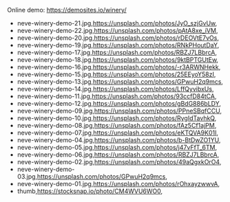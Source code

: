 Online demo: https://demosites.io/winery/


- neve-winery-demo-21.jpg,https://unsplash.com/photos/JyO_szjGvUw,
- neve-winery-demo-22.jpg,https://unsplash.com/photos/pAtA8xe_iVM,
- neve-winery-demo-20.jpg,https://unsplash.com/photos/rDEOVtE7vOs,
- neve-winery-demo-19.jpg,https://unsplash.com/photos/RNkPHoutDaY,
- neve-winery-demo-17.jpg,https://unsplash.com/photos/RBZJ7LBbrcA,
- neve-winery-demo-18.jpg,https://unsplash.com/photos/9ktBPTGUtEw,
- neve-winery-demo-16.jpg,https://unsplash.com/photos/-r3ARWNHekk,
- neve-winery-demo-15.jpg,https://unsplash.com/photos/25EEyoY58zI,
- neve-winery-demo-13.jpg,https://unsplash.com/photos/GPwuH2q9mcs,
- neve-winery-demo-14.jpg,https://unsplash.com/photos/LffQyvibxUs,
- neve-winery-demo-11.jpg,https://unsplash.com/photos/93ccfD84tCA,
- neve-winery-demo-12.jpg,https://unsplash.com/photos/gBdG886bLDY,
- neve-winery-demo-09.jpg,https://unsplash.com/photos/PPneSBqfCCU,
- neve-winery-demo-10.jpg,https://unsplash.com/photos/RygIdTavhkQ,
- neve-winery-demo-08.jpg,https://unsplash.com/photos/fAz5Cf1ajPM,
- neve-winery-demo-07.jpg,https://unsplash.com/photos/eKTQVA9K01I,
- neve-winery-demo-04.jpg,https://unsplash.com/photos/b-BtDwZO1YU,
- neve-winery-demo-05.jpg,https://unsplash.com/photos/j47vFfT_6TM,
- neve-winery-demo-06.jpg,https://unsplash.com/photos/RBZJ7LBbrcA,
- neve-winery-demo-02.jpg,https://unsplash.com/photos/49aQgxkOrO4,
- neve-winery-demo-03.jpg,https://unsplash.com/photos/GPwuH2q9mcs,
- neve-winery-demo-01.jpg,https://unsplash.com/photos/rOhxayzwwvA,
- thumb,https://stocksnap.io/photo/CM4WVU6WO0,